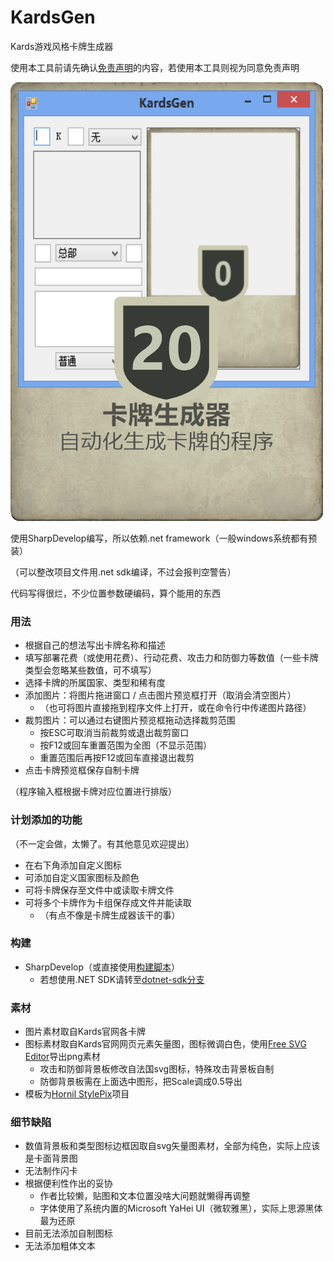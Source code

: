 # KardsGen
Kards游戏风格卡牌生成器

使用本工具前请先确认[免责声明](免责声明.md)的内容，若使用本工具则视为同意免责声明

![卡牌生成器](Cards/卡牌生成器.png)

使用SharpDevelop编写，所以依赖.net framework（一般windows系统都有预装）

（可以整改项目文件用.net sdk编译，不过会报判空警告）

代码写得很烂，不少位置参数硬编码，算个能用的东西



### 用法
- 根据自己的想法写出卡牌名称和描述
- 填写部署花费（或使用花费）、行动花费、攻击力和防御力等数值（一些卡牌类型会忽略某些数值，可不填写）
- 选择卡牌的所属国家、类型和稀有度
- 添加图片：将图片拖进窗口 / 点击图片预览框打开（取消会清空图片）
	- （也可将图片直接拖到程序文件上打开，或在命令行中传递图片路径）
- 裁剪图片：可以通过右键图片预览框拖动选择裁剪范围
	- 按ESC可取消当前裁剪或退出裁剪窗口
	- 按F12或回车重置范围为全图（不显示范围）
	- 重置范围后再按F12或回车直接退出裁剪
- 点击卡牌预览框保存自制卡牌

（程序输入框根据卡牌对应位置进行排版）

### 计划添加的功能
（不一定会做，太懒了。有其他意见欢迎提出）
- 在右下角添加自定义图标
- 可添加自定义国家图标及颜色
- 可将卡牌保存至文件中或读取卡牌文件
- 可将多个卡牌作为卡组保存成文件并能读取
	- （有点不像是卡牌生成器该干的事）

### 构建
- SharpDevelop（或直接使用[构建脚本](build.bat)）
	- 若想使用.NET SDK请转至[dotnet-sdk分支](https://github.com/Lasereyes5/KardsGen/tree/dotnet-sdk)

### 素材
- 图片素材取自Kards官网各卡牌
- 图标素材取自Kards官网网页元素矢量图，图标微调白色，使用[Free SVG Editor](https://freepicturesolutions.com/free-svg-editor.html)导出png素材
	- 攻击和防御背景板修改自法国svg图标，特殊攻击背景板自制
	- 防御背景板需在上面选中图形，把Scale调成0.5导出
- 模板为[Hornil StylePix](https://www.hornil.com/en/stylepix/download/)项目

### 细节缺陷
- 数值背景板和类型图标边框因取自svg矢量图素材，全部为纯色，实际上应该是卡面背景图
- 无法制作闪卡
- 根据便利性作出的妥协
	- 作者比较懒，贴图和文本位置没啥大问题就懒得再调整
	- 字体使用了系统内置的Microsoft YaHei UI（微软雅黑），实际上思源黑体最为还原
- 目前无法添加自制图标
- 无法添加粗体文本